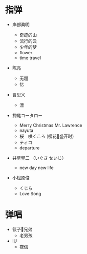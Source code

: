 # 指弹

- 岸部眞明
    -   奇迹的山
    -   流行的云
    -   少年的梦
    -   flower
    -   time travel

- 陈亮
    -	无题
    -   忆

- 曹思义

    -	漂

- 押尾コータロー
    -   Merry Christmas Mr. Lawrence
    -   nayuta
    -   桜　咲くころ (樱花🌸盛开时)
    -   ティコ
    -   departure

-   井草聖二 （いぐさ せいじ）

    -   new day new life

-   小松原俊

    -   くじら
    -   Love Song
    
# 弹唱

-   筷子🥢兄弟
    -   老男孩
-   IU
    -   夜信
